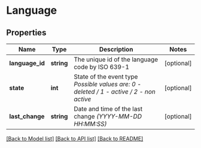 # Language

## Properties
Name | Type | Description | Notes
------------ | ------------- | ------------- | -------------
**language_id** | **string** | The unique id of the language code by ISO 639-1 | [optional] 
**state** | **int** | State of the event type *Possible values are: 0 - deleted / 1 - active / 2 - non active* | [optional] 
**last_change** | **string** | Date and time of the last change *(YYYY-MM-DD HH:MM:SS)* | [optional] 

[[Back to Model list]](../../README.md#documentation-for-models) [[Back to API list]](../../README.md#documentation-for-api-endpoints) [[Back to README]](../../README.md)

